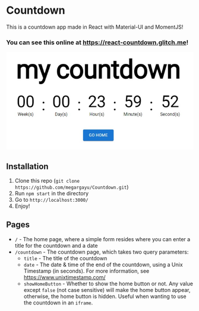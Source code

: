# Countdown

This is a countdown app made in React with Material-UI and MomentJS!

### You can see this online at https://react-countdown.glitch.me!

![Example](/example.jpg)

## Installation

1. Clone this repo (`git clone https://github.com/megargayu/Countdown.git`)
2. Run `npm start` in the directory
3. Go to `http://localhost:3000/`
4. Enjoy!

## Pages

- `/` - The home page, where a simple form resides where you can enter a title for the countdown and a date
- `/countdown` - The countdown page, which takes two query parameters:
  - `title` - The title of the countdown
  - `date` - The date & time of the end of the countdown, using a Unix Timestamp (in seconds). For more information,
    see https://www.unixtimestamp.com/
  - `showHomeButton` - Whether to show the home button or not. Any value except `false` (not case sensitive) will make the home button appear,
    otherwise, the home button is hidden. Useful when wanting to use the countdown in an `iframe`.
